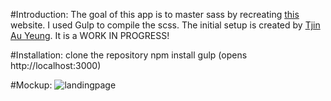 #Introduction:
The goal of this app is to master sass by recreating [this](http://tympanus.net/Freebies/Landio/) website. I used Gulp to compile the scss. 
The initial setup is created by [Tjin Au Yeung](https://github.com/tjinauyeung/sass_lesson). It is a WORK IN PROGRESS!

#Installation:
    clone the repository
    npm install
    gulp (opens http://localhost:3000)
  
#Mockup:
![landingpage](https://cloud.githubusercontent.com/assets/19530739/18128488/4361f6fe-6f86-11e6-9619-53c5efd20ca1.png)
